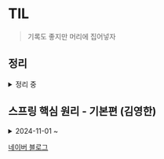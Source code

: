 # TIL

> 기록도 좋지만 머리에 집어넣자

## 정리

<details>
  
<summary> 정리 중 </summary>

- [SRP](./spring_example/SRP_정리.md)
  
- [OOP](./spring_example/OOP_정리.md)

- [RESTful API](./spring_example/RESTful_API_정리.md)

- [API 명세서](./spring_example/API_명세서_정리.md)

- [데이터 구조](./spring_example/데이터_구조_정리.md)

- [데이터베이스](./spring_example/데이터베이스_정리.md)

- [캐시(Cache)](./spring_example/캐시_정리.md)
  
</details>

## 스프링 핵심 원리 - 기본편 (김영한)

<details>
  
<summary>2024-11-01 ~ </summary>

- [스프링과 객체 지향 설계](./스프링_핵심_원리_기본/01_스프링과_객체_지향_설계.md)

- [스프링 핵심 원리 이해 01](./스프링_핵심_원리_기본/02_스프링_핵심_원리_이해_1_예제_만들기.md)
  
- [스프링 핵심 원리 이해 02](./스프링_핵심_원리_기본/03_스프링_핵심_원리_이해_2_객체_지향_원리_적용.md)
  
- [스프링 컨테이너와 스프링 빈](./스프링_핵심_원리_기본/04_스프링_컨테이너와_스프링_빈.md)

- [싱글톤 컨테이너](./스프링_핵심_원리_기본/05_싱글톤_컨테이너.md)

- [컴포넌트 스캔](./스프링_핵심_원리_기본/06_컴포넌트_스캔.md)
  
</details>

[네이버 블로그](https://blog.naver.com/ghzm888)

